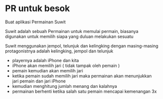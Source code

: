 # PR untuk besok

Buat aplikasi Permainan Suwit

Suwit adalah sebuah Permainan untuk memulai permain, biasanya digunakan untuk memilih siapa yang duluan melakukan sesuatu

Suwit menggunakan jempol, telunjuk dan kelingking dengan masing-masing protagonistnya adalah kelingking, jempol dan telunjuk

- playernya adalah iPhone dan kita
- iPhone akan memilih jari ( tidak tampak oleh pemain )
- pemain kemudian akan memilih jari
- ketika pemain sudah memilih jari maka permainan akan menunjukkan jari pemain dan jari iPhone
- kemudian menghitung jumlah menang dan kalahnya
- permainan berhenti ketika salah satu pemain mencapai kemenangan 3x
